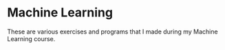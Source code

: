 # Machine Learning

These are various exercises and programs that I made during my Machine Learning course.
